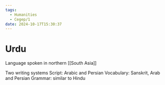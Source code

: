 ```yaml
---
tags:
  - Humanities
  - Cegep/1
date: 2024-10-17T15:30:37
---
```


# Urdu

Language spoken in northern [[South Asia]]

Two writing systems
Script: Arabic and Persian
Vocabulary: Sanskrit, Arab and Persian
Grammar: similar to Hindu
